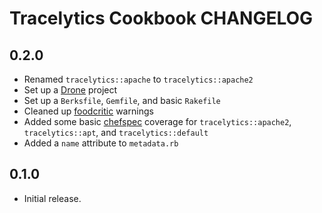 Tracelytics Cookbook CHANGELOG
=======================

0.2.0
-----
- Renamed `tracelytics::apache` to `tracelytics::apache2`
- Set up a [Drone](https://drone.io/github.com/sprintly/tracelytics-chef) project
- Set up a `Berksfile`, `Gemfile`, and basic `Rakefile`
- Cleaned up [foodcritic](http://acrmp.github.io/foodcritic/#FC043) warnings
- Added some basic [chefspec](https://github.com/sethvargo/chefspec) coverage for `tracelytics::apache2`, `tracelytics::apt`, and `tracelytics::default`
- Added a `name` attribute to `metadata.rb`

0.1.0
-----
- Initial release.
